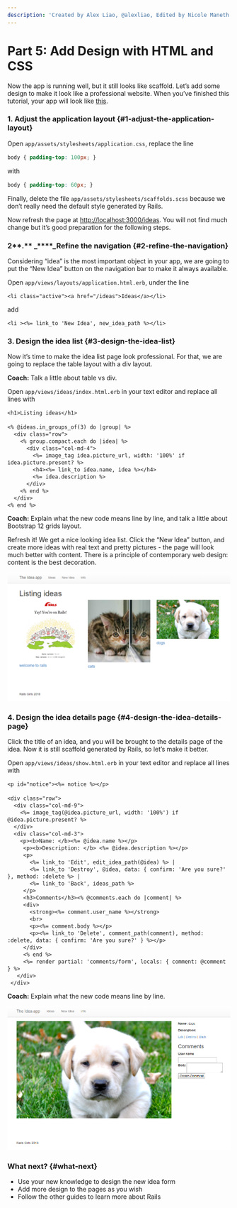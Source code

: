 ```yaml
---
description: 'Created by Alex Liao, @alexliao, Edited by Nicole Maneth'
---
```


# Part 5: Add Design with HTML and CSS

Now the app is running well, but it still looks like scaffold. Let’s add some design to make it look like a professional website. When you’ve finished this tutorial, your app will look like [this](http://railsgirlsapp.herokuapp.com/ideas).

### 1. Adjust the application layout {#1-adjust-the-application-layout}

Open `app/assets/stylesheets/application.css`, replace the line

```css
body { padding-top: 100px; }
```

with

```css
body { padding-top: 60px; }
```

Finally, delete the file `app/assets/stylesheets/scaffolds.scss` because we don’t really need the default style generated by Rails.

Now refresh the page at [http://localhost:3000/ideas](http://localhost:3000/ideas). You will not find much change but it’s good preparation for the following steps.

### 2**.** _****_Refine the navigation {#2-refine-the-navigation}

Considering “idea” is the most important object in your app, we are going to put the “New Idea” button on the navigation bar to make it always available.

Open `app/views/layouts/application.html.erb`, under the line

```markup
<li class="active"><a href="/ideas">Ideas</a></li>
```

add

```markup
<li ><%= link_to 'New Idea', new_idea_path %></li>
```

### 3. Design the idea list {#3-design-the-idea-list}

Now it’s time to make the idea list page look professional. For that, we are going to replace the table layout with a div layout.

**Coach:** Talk a little about table vs div.

Open `app/views/ideas/index.html.erb` in your text editor and replace all lines with

```markup
<h1>Listing ideas</h1>

<% @ideas.in_groups_of(3) do |group| %>
  <div class="row">
    <% group.compact.each do |idea| %>
      <div class="col-md-4">
        <%= image_tag idea.picture_url, width: '100%' if idea.picture.present? %>
        <h4><%= link_to idea.name, idea %></h4>
        <%= idea.description %>
      </div>
    <% end %>
  </div>
<% end %>
```

**Coach:** Explain what the new code means line by line, and talk a little about Bootstrap 12 grids layout.

Refresh it! We get a nice looking idea list. Click the “New Idea” button, and create more ideas with real text and pretty pictures - the page will look much better with content. There is a principle of contemporary web design: content is the best decoration.

![The new home page; ideas better formatted](.gitbook/assets/09-index-stylepics.PNG)

### 4. Design t**he ide**a details page {#4-design-the-idea-details-page}

Click the title of an idea, and you will be brought to the details page of the idea. Now it is still scaffold generated by Rails, so let’s make it better.

Open `app/views/ideas/show.html.erb` in your text editor and replace all lines with

```markup
<p id="notice"><%= notice %></p>

<div class="row">
  <div class="col-md-9">
    <%= image_tag(@idea.picture_url, width: '100%') if @idea.picture.present? %>
  </div>
  <div class="col-md-3">
    <p><b>Name: </b><%= @idea.name %></p>
     <p><b>Description: </b> <%= @idea.description %></p>
     <p>
       <%= link_to 'Edit', edit_idea_path(@idea) %> |
       <%= link_to 'Destroy', @idea, data: { confirm: 'Are you sure?' }, method: :delete %> |
       <%= link_to 'Back', ideas_path %>
     </p>
     <h3>Comments</h3><% @comments.each do |comment| %>
     <div>
       <strong><%= comment.user_name %></strong>
       <br>
       <p><%= comment.body %></p>
       <p><%= link_to 'Delete', comment_path(comment), method: :delete, data: { confirm: 'Are you sure?' } %></p>
     </div>
     <% end %>
     <%= render partial: 'comments/form', locals: { comment: @comment } %>
   </div>
 </div>

```

**Coach:** Explain what the new code means line by line.



![Our new stylized show page](.gitbook/assets/09-show-style.PNG)

### What next? {#what-next}

* Use your new knowledge to design the new idea form
* Add more design to the pages as you wish
* Follow the other guides to learn more about Rails

